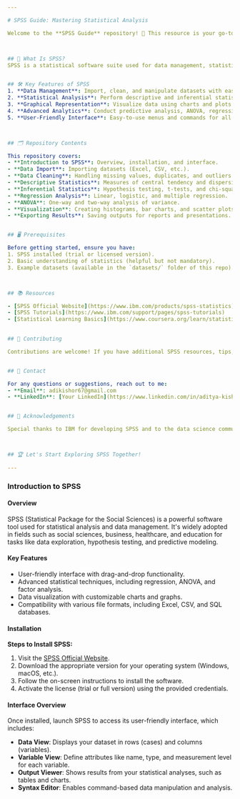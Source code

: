 ```yaml
---

# SPSS Guide: Mastering Statistical Analysis  

Welcome to the **SPSS Guide** repository! 🎉 This resource is your go-to manual for understanding and working with SPSS (Statistical Package for the Social Sciences), a powerful software tool for data analysis. Whether you're a beginner or an experienced analyst, you'll find valuable information here.



## 📌 What Is SPSS?  
SPSS is a statistical software suite used for data management, statistical analysis, and graphical representation. It's widely employed in social sciences, healthcare, business, and other research fields.


## 🛠️ Key Features of SPSS  
1. **Data Management**: Import, clean, and manipulate datasets with ease.  
2. **Statistical Analysis**: Perform descriptive and inferential statistics.  
3. **Graphical Representation**: Visualize data using charts and plots.  
4. **Advanced Analytics**: Conduct predictive analysis, ANOVA, regression, etc.  
5. **User-Friendly Interface**: Easy-to-use menus and commands for all levels.



## 🗂️ Repository Contents  

This repository covers:  
- **Introduction to SPSS**: Overview, installation, and interface.  
- **Data Import**: Importing datasets (Excel, CSV, etc.).  
- **Data Cleaning**: Handling missing values, duplicates, and outliers.  
- **Descriptive Statistics**: Measures of central tendency and dispersion.  
- **Inferential Statistics**: Hypothesis testing, t-tests, and chi-square tests.  
- **Regression Analysis**: Linear, logistic, and multiple regression.  
- **ANOVA**: One-way and two-way analysis of variance.  
- **Visualization**: Creating histograms, bar charts, and scatter plots.  
- **Exporting Results**: Saving outputs for reports and presentations.  


## 🖥️ Prerequisites  

Before getting started, ensure you have:  
1. SPSS installed (trial or licensed version).  
2. Basic understanding of statistics (helpful but not mandatory).  
3. Example datasets (available in the `datasets/` folder of this repo).  



## 📚 Resources  

- [SPSS Official Website](https://www.ibm.com/products/spss-statistics)  
- [SPSS Tutorials](https://www.ibm.com/support/pages/spss-tutorials)  
- [Statistical Learning Basics](https://www.coursera.org/learn/statistical-learning)
 

## 🤝 Contributing  

Contributions are welcome! If you have additional SPSS resources, tips, or examples, feel free to submit a pull request or raise an issue.  


## 📩 Contact  

For any questions or suggestions, reach out to me:  
- **Email**: adikishor67@gmail.com 
- **LinkedIn**: [Your LinkedIn](https://www.linkedin.com/in/aditya-kishor-sharma/)  


## 🌟 Acknowledgements  

Special thanks to IBM for developing SPSS and to the data science community for continuous inspiration and support.  



## 🏆 Let's Start Exploring SPSS Together!  
  
---
```


### Introduction to SPSS  

#### Overview  
SPSS (Statistical Package for the Social Sciences) is a powerful software tool used for statistical analysis and data management. It's widely adopted in fields such as social sciences, business, healthcare, and education for tasks like data exploration, hypothesis testing, and predictive modeling.  

#### Key Features  
- User-friendly interface with drag-and-drop functionality.  
- Advanced statistical techniques, including regression, ANOVA, and factor analysis.  
- Data visualization with customizable charts and graphs.  
- Compatibility with various file formats, including Excel, CSV, and SQL databases.  


#### Installation  

**Steps to Install SPSS:**  
1. Visit the [SPSS Official Website](https://www.ibm.com/products/spss-statistics).  
2. Download the appropriate version for your operating system (Windows, macOS, etc.).  
3. Follow the on-screen instructions to install the software.  
4. Activate the license (trial or full version) using the provided credentials.  



#### Interface Overview  

Once installed, launch SPSS to access its user-friendly interface, which includes:  
- **Data View**: Displays your dataset in rows (cases) and columns (variables).  
- **Variable View**: Define attributes like name, type, and measurement level for each variable.  
- **Output Viewer**: Shows results from your statistical analyses, such as tables and charts.  
- **Syntax Editor**: Enables command-based data manipulation and analysis.  



